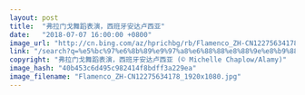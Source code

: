 ```yaml
---
layout: post
title:  "弗拉门戈舞蹈表演，西班牙安达卢西亚"
date:   "2018-07-07 16:00:00 +0800"
image_url: "http://cn.bing.com/az/hprichbg/rb/Flamenco_ZH-CN12275634178_1920x1080.jpg"
link: "/search?q=%e5%bc%97%e6%8b%89%e9%97%a8%e6%88%88%e8%88%9e%e8%b9%88%e8%a1%a8%e6%bc%94&form=hpcapt&mkt=zh-cn"
copyright: "弗拉门戈舞蹈表演，西班牙安达卢西亚 (© Michelle Chaplow/Alamy)"
image_hash: "40b453c6d495c982414f8bdff3a229ea"
image_filename: "Flamenco_ZH-CN12275634178_1920x1080.jpg"
---
```

